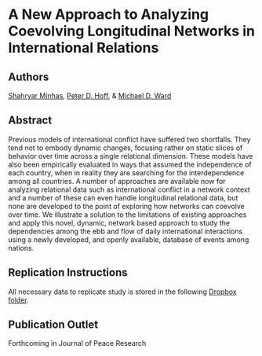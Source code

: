 # A New Approach to Analyzing Coevolving Longitudinal Networks in International Relations

Authors
---
[Shahryar Minhas](s7minhas.com), [Peter D. Hoff](http://www.stat.washington.edu/people/pdhoff/), & [Michael D. Ward](https://web.duke.edu/methods/)

Abstract
---
Previous models of international conflict have suffered two shortfalls. They tend not to embody dynamic changes, focusing rather on static slices of behavior over time across a single relational dimension. These models have also been empirically evaluated in ways that assumed the independence of each country, when in reality they are searching for the interdependence among all countries. A number of approaches are available now for analyzing relational data such as international conflict in a network context and a number of these can even handle longitudinal relational data, but none are developed to the point of exploring how networks can coevolve over time. We illustrate a solution to the limitations of existing approaches and apply this novel, dynamic, network based approach to study the dependencies among the ebb and flow of daily international interactions using a newly developed, and openly available, database of events among nations.

Replication Instructions
---
All necessary data to replicate study is stored in the following [Dropbox folder](https://www.dropbox.com/sh/q6q9azqoiziolnh/AAB1Gh5WT2FZfnEQAmpYvKSpa?dl=0).

Publication Outlet
---
Forthcoming in Journal of Peace Research
